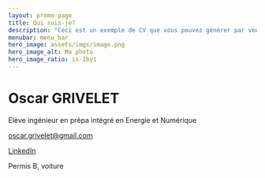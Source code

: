 ```yaml
---
layout: promo-page
title: Qui suis-je?
description: "Ceci est un exemple de CV que vous pouvez générer par vous-même"
menubar: menu_bar
hero_image: assets/imgs/image.png
hero_image_alt: Ma photo
hero_image_ratio: is-1by1
---
```


# Oscar GRIVELET
Elève ingénieur en prépa intégré en Energie et Numérique

[oscar.grivelet@gmail.com](mailto:oscar.grivelet@gmail.com)

[LinkedIn](https://www.linkedin.com/in/Oscar.Grivelet)

Permis B, voiture

